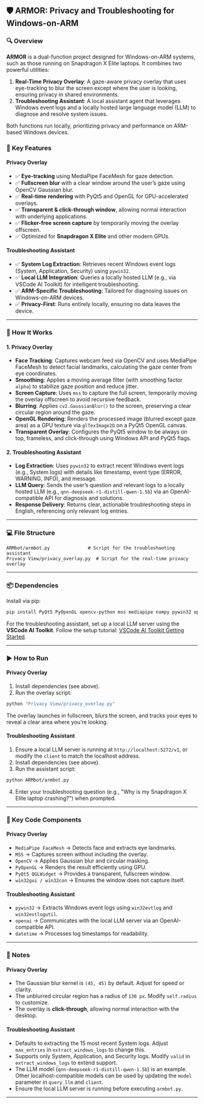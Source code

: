 ## 🛡 ARMOR: Privacy and Troubleshooting for Windows-on-ARM

### 🔍 Overview

**ARMOR** is a dual-function project designed for Windows-on-ARM systems, such as those running on Snapdragon X Elite laptops. It combines two powerful utilities:

1. **Real-Time Privacy Overlay**: A gaze-aware privacy overlay that uses eye-tracking to blur the screen except where the user is looking, ensuring privacy in shared environments.
2. **Troubleshooting Assistant**: A local assistant agent that leverages Windows event logs and a locally hosted large language model (LLM) to diagnose and resolve system issues.

Both functions run locally, prioritizing privacy and performance on ARM-based Windows devices.

### 🎯 Key Features

#### Privacy Overlay
* ✅ **Eye-tracking** using MediaPipe FaceMesh for gaze detection.
* ✅ **Fullscreen blur** with a clear window around the user’s gaze using OpenCV Gaussian blur.
* ✅ **Real-time rendering** with PyQt5 and OpenGL for GPU-accelerated overlays.
* ✅ **Transparent & click-through window**, allowing normal interaction with underlying applications.
* ✅ **Flicker-free screen capture** by temporarily moving the overlay offscreen.
* ✅ Optimized for **Snapdragon X Elite** and other modern GPUs.

#### Troubleshooting Assistant
* ✅ **System Log Extraction**: Retrieves recent Windows event logs (System, Application, Security) using `pywin32`.
* ✅ **Local LLM Integration**: Queries a locally hosted LLM (e.g., via VSCode AI Toolkit) for intelligent troubleshooting.
* ✅ **ARM-Specific Troubleshooting**: Tailored for diagnosing issues on Windows-on-ARM devices.
* ✅ **Privacy-First**: Runs entirely locally, ensuring no data leaves the device.

---

### 🧠 How It Works

#### 1. Privacy Overlay
- **Face Tracking**: Captures webcam feed via OpenCV and uses MediaPipe FaceMesh to detect facial landmarks, calculating the gaze center from eye coordinates.
- **Smoothing**: Applies a moving average filter (with smoothing factor `alpha`) to stabilize gaze position and reduce jitter.
- **Screen Capture**: Uses `mss` to capture the full screen, temporarily moving the overlay offscreen to avoid recursive feedback.
- **Blurring**: Applies `cv2.GaussianBlur()` to the screen, preserving a clear circular region around the gaze.
- **OpenGL Rendering**: Renders the processed image (blurred except gaze area) as a GPU texture via `glTexImage2D` on a PyQt5 OpenGL canvas.
- **Transparent Overlay**: Configures the PyQt5 window to be always on top, frameless, and click-through using Windows API and PyQt5 flags.

#### 2. Troubleshooting Assistant
- **Log Extraction**: Uses `pywin32` to extract recent Windows event logs (e.g., System logs) with details like timestamp, event type (ERROR, WARNING, INFO), and message.
- **LLM Query**: Sends the user’s question and relevant logs to a locally hosted LLM (e.g., `qnn-deepseek-r1-distill-qwen-1.5b`) via an OpenAI-compatible API for diagnosis and solutions.
- **Response Delivery**: Returns clear, actionable troubleshooting steps in English, referencing only relevant log entries.

---

### 💻 File Structure

```text
ARMbot/armbot.py              # Script for the troubleshooting assistant
Privacy View/privacy_overlay.py  # Script for the real-time privacy overlay
```

---

### 📦 Dependencies

Install via pip:

```bash
pip install PyQt5 PyOpenGL opencv-python mss mediapipe numpy pywin32 openai
```

For the troubleshooting assistant, set up a local LLM server using the **VSCode AI Toolkit**. Follow the setup tutorial: [VSCode AI Toolkit Getting Started](https://learn.microsoft.com/en-us/windows/ai/toolkit/toolkit-getting-started?tabs=rest).

---

### ▶ How to Run

#### Privacy Overlay
1. Install dependencies (see above).
2. Run the overlay script:

```bash
python "Privacy View/privacy_overlay.py"
```

The overlay launches in fullscreen, blurs the screen, and tracks your eyes to reveal a clear area where you’re looking.

#### Troubleshooting Assistant
1. Ensure a local LLM server is running at `http://localhost:5272/v1`, or modify the `client` to match the localhost address.
2. Install dependencies (see above).
3. Run the assistant script:

```bash
python ARMbot/armbot.py
```

4. Enter your troubleshooting question (e.g., "Why is my Snapdragon X Elite laptop crashing?") when prompted.

---

### 🧩 Key Code Components

#### Privacy Overlay
* `MediaPipe FaceMesh` → Detects face and extracts eye landmarks.
* `MSS` → Captures screen without including the overlay.
* `OpenCV` → Applies Gaussian blur and circular masking.
* `PyOpenGL` → Renders the result efficiently using GPU.
* `PyQt5 QGLWidget` → Provides a transparent, fullscreen window.
* `win32gui / win32con` → Ensures the window does not capture itself.

#### Troubleshooting Assistant
* `pywin32` → Extracts Windows event logs using `win32evtlog` and `win32evtlogutil`.
* `openai` → Communicates with the local LLM server via an OpenAI-compatible API.
* `datetime` → Processes log timestamps for readability.

---

### 📌 Notes

#### Privacy Overlay
* The Gaussian blur kernel is `(45, 45)` by default. Adjust for speed or clarity.
* The unblurred circular region has a radius of `130 px`. Modify `self.radius` to customize.
* The overlay is **click-through**, allowing normal interaction with the desktop.

#### Troubleshooting Assistant
* Defaults to extracting the 15 most recent System logs. Adjust `max_entries` in `extract_windows_logs` to change this.
* Supports only System, Application, and Security logs. Modify `valid` in `extract_windows_logs` to extend support.
* The LLM model (`qnn-deepseek-r1-distill-qwen-1.5b`) is an example. Other localhost-compatible models can be used by updating the `model` parameter in `query_llm` and `client`.
* Ensure the local LLM server is running before executing `armbot.py`.

---